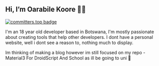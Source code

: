 ## Hi, I’m Oarabile Koore ✋🏽

[![committers.top badge](https://user-badge.committers.top/botswana/oarabiledev.svg)](https://user-badge.committers.top/botswana/oarabiledev)


I'm an 18 year old developer based in Botswana,
I'm mostly passionate about creating tools that
help other developers.
I dont have a personal website, well i dont see
a reason to, nothing much to display.


Im thinking of making a blog however im still focused
on my repo - Material3 For DroidScript
And School as ill be going to uni 🫠
##
